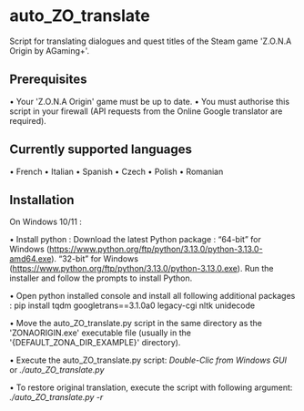 # auto_ZO_translate
Script for translating dialogues and quest titles of the Steam game 'Z.O.N.A Origin by AGaming+'.

## Prerequisites
  • Your 'Z.O.N.A Origin' game must be up to date.
  • You must authorise this script in your firewall (API requests from the Online Google translator are required).

## Currently supported languages
  • French
  • Italian
  • Spanish
  • Czech
  • Polish
  • Romanian

## Installation
On Windows 10/11 :

  • Install python :
    Download the latest Python package :
        “64-bit” for Windows (https://www.python.org/ftp/python/3.13.0/python-3.13.0-amd64.exe).
        “32-bit” for Windows (https://www.python.org/ftp/python/3.13.0/python-3.13.0.exe).
    Run the installer and follow the prompts to install Python.
    
  • Open python installed console and install all following additional packages :
        pip install tqdm googletrans==3.1.0a0 legacy-cgi nltk unidecode

  • Move the auto_ZO_translate.py script in the same directory as the 'ZONAORIGIN.exe' executable file (usually in the '{DEFAULT_ZONA_DIR_EXAMPLE}' directory).

  • Execute the auto_ZO_translate.py script:
        <i>Double-Clic from Windows GUI</i>
        or 
        <i>./auto_ZO_translate.py</i>

  • To restore original translation, execute the script with following argument:
        <i>./auto_ZO_translate.py -r</i>
